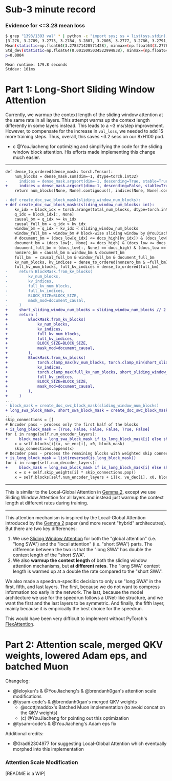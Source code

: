 # Sub-3 minute record

### Evidence for <=3.28 mean loss

```bash
$ grep "1393/1393 val" * | python -c "import sys; ss = list(sys.stdin); accs = [float(s.split()[1].split(':')[1]) for s in ss]; print(accs); import scipy.stats; mvs = scipy.stats.bayes_mvs(accs); print(mvs[0]); print(mvs[2]); print(f'p={scipy.stats.ttest_1samp(accs, 3.28, alternative='less').pvalue:.4f}')"
[3.276, 3.2789, 3.2775, 3.2784, 3.2807, 3.2805, 3.2777, 3.2786, 3.2791, 3.2786, 3.2789, 3.2784, 3.2755, 3.2784]
Mean(statistic=np.float64(3.278371428571428), minmax=(np.float64(3.2776991429043822), np.float64(3.279043714238474)))
Std_dev(statistic=np.float64(0.0015095034522994838), minmax=(np.float64(0.0010830080414360307), np.float64(0.0021098955160711572)))
p=0.0004
```

```
Mean runtime: 179.8 seconds
Stddev: 101ms
```

# Part 1: Long-Short Sliding Window Attention

Currently, we warmup the context length of the sliding window attention at the same rate in all layers. This attempt warms up the context length differently in some layers instead. This leads to a ~3 ms/step improvement. However, to compensate for the increase in `val_loss`, we needed to add 15 more training steps. Thus, overall, this saves ~3.2 secs on our 8xH100 pod.

- c @YouJiacheng for optimizing and simplifying the code for the sliding window block attention. His efforts made implementing this change much easier.

---

```diff
def dense_to_ordered(dense_mask: torch.Tensor):
    num_blocks = dense_mask.sum(dim=-1, dtype=torch.int32)
-     indices = dense_mask.argsort(dim=-1, descending=True, stable=True).to(torch.int32)
+     indices = dense_mask.argsort(dim=-1, descending=False, stable=True).flip(-1).to(torch.int32)
    return num_blocks[None, None].contiguous(), indices[None, None].contiguous()

- def create_doc_swc_block_mask(sliding_window_num_blocks):
+ def create_doc_swc_block_masks(sliding_window_num_blocks: int):
    kv_idx = block_idx = torch.arange(total_num_blocks, dtype=torch.int32, device='cuda')
    q_idx = block_idx[:, None]
    causal_bm = q_idx >= kv_idx
    causal_full_bm = q_idx > kv_idx
    window_bm = q_idx - kv_idx < sliding_window_num_blocks
    window_full_bm = window_bm # block-wise sliding window by @YouJiacheng
    # document_bm = (docs_low[q_idx] <= docs_high[kv_idx]) & (docs_low[kv_idx] <= docs_high[q_idx])
    document_bm = (docs_low[:, None] <= docs_high) & (docs_low <= docs_high[:, None])
    document_full_bm = (docs_low[:, None] == docs_high) & (docs_low == docs_high[:, None])
    nonzero_bm = causal_bm & window_bm & document_bm
    full_bm  = causal_full_bm & window_full_bm & document_full_bm
    kv_num_blocks, kv_indices = dense_to_ordered(nonzero_bm & ~full_bm)
    full_kv_num_blocks, full_kv_indices = dense_to_ordered(full_bm)
-     return BlockMask.from_kv_blocks(
-         kv_num_blocks,
-         kv_indices,
-         full_kv_num_blocks,
-         full_kv_indices,
-         BLOCK_SIZE=BLOCK_SIZE,
-         mask_mod=document_causal,
-     )
+     short_sliding_window_num_blocks = sliding_window_num_blocks // 2
+     return (
+         BlockMask.from_kv_blocks(
+             kv_num_blocks,
+             kv_indices,
+             full_kv_num_blocks,
+             full_kv_indices,
+             BLOCK_SIZE=BLOCK_SIZE,
+             mask_mod=document_causal,
+         ),
+         BlockMask.from_kv_blocks(
+             torch.clamp_max(kv_num_blocks, torch.clamp_min(short_sliding_window_num_blocks - full_kv_num_blocks, 1)),
+             kv_indices,
+             torch.clamp_max(full_kv_num_blocks, short_sliding_window_num_blocks - 1),
+             full_kv_indices,
+             BLOCK_SIZE=BLOCK_SIZE,
+             mask_mod=document_causal,
+         ),
+     )
...
- block_mask = create_doc_swc_block_mask(sliding_window_num_blocks)
+ long_swa_block_mask, short_swa_block_mask = create_doc_swc_block_masks(sliding_window_num_blocks)
...
skip_connections = []
# Encoder pass - process only the first half of the blocks
+ is_long_block_mask = [True, False, False, False, True, False]
for i in range(self.num_encoder_layers):
+     block_mask = long_swa_block_mask if is_long_block_mask[i] else short_swa_block_mask
    x = self.blocks[i](x, ve_enc[i], x0, block_mask)
    skip_connections.append(x)
# Decoder pass - process the remaining blocks with weighted skip connections
+ is_long_block_mask = list(reversed(is_long_block_mask))
for i in range(self.num_decoder_layers):
+     block_mask = long_swa_block_mask if is_long_block_mask[i] else short_swa_block_mask
    x = x + self.skip_weights[i] * skip_connections.pop()
    x = self.blocks[self.num_encoder_layers + i](x, ve_dec[i], x0, block_mask)
```

---

This is similar to the Local-Global Attention in [Gemma 2](https://arxiv.org/pdf/2408.00118), except we use Sliding Window Attention for all layers and instead just warmup the context length at different rates during training.

---

This attention mechanism is inspired by the Local-Global Attention introduced by the [Gemma 2](https://arxiv.org/abs/2408.00118) paper (and more recent "hybrid" architecutres). But there are two key differences:

1. We use [Sliding Window Attention](https://arxiv.org/abs/2004.05150) for both the "global attention" (i.e. "long SWA") and the "local attention" (i.e. "short SWA") parts. The difference between the two is that the "long SWA" has double the context length of the "short SWA".
2. We also **warmup the context length** of both the sliding window attention mechanisms, but **at different rates**. The "long SWA" context length is warmed up at a double the rate compared to the "short SWA".

We also made a speedrun-specific decision to only use "long SWA" in the first, fifth, and last layers. The first, because we do not want to compress information too early in the network. The last, because the model architecture we use for the speedrun follows a UNet-like structure, and we want the first and the last layers to be symmetric. And finally, the fifth layer, mainly because it is empirically the best choice for the speedrun.

This would have been very difficult to implement without PyTorch's [FlexAttention](https://pytorch.org/blog/flexattention/).

# Part 2: Attention scale, merged QKV weights, lowered Adam eps, and batched Muon

Changelog:

- @leloykun's & @YouJiacheng's & @brendanh0gan's attention scale modifications
- @tysam-code's & @brendanh0gan's merged QKV weights
  - @scottjmaddox's Batched Muon implementation (to avoid concat on the QKV weights)
  - (c) @YouJiacheng for pointing out this optimization
- @tysam-code's & @YouJiacheng's Adam eps fix

Additional credits:
- @Grad62304977 for suggesting Local-Global Attention which eventually morphed into this implementation

### Attention Scale Modification

[README is a WIP]

